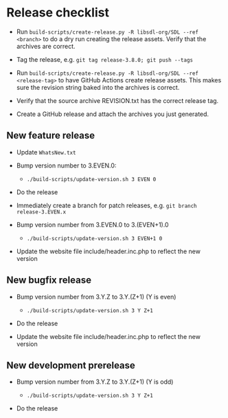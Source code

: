 # Release checklist

* Run `build-scripts/create-release.py -R libsdl-org/SDL --ref <branch>` to do
  a dry run creating the release assets. Verify that the archives are correct.

* Tag the release, e.g. `git tag release-3.8.0; git push --tags`

* Run `build-scripts/create-release.py -R libsdl-org/SDL --ref <release-tag>`
  to have GitHub Actions create release assets. This makes sure the revision
  string baked into the archives is correct.

* Verify that the source archive REVISION.txt has the correct release tag.

* Create a GitHub release and attach the archives you just generated.

## New feature release

* Update `WhatsNew.txt`

* Bump version number to 3.EVEN.0:

    * `./build-scripts/update-version.sh 3 EVEN 0`

* Do the release

* Immediately create a branch for patch releases, e.g. `git branch release-3.EVEN.x`

* Bump version number from 3.EVEN.0 to 3.(EVEN+1).0

    * `./build-scripts/update-version.sh 3 EVEN+1 0`

* Update the website file include/header.inc.php to reflect the new version

## New bugfix release

* Bump version number from 3.Y.Z to 3.Y.(Z+1) (Y is even)

    * `./build-scripts/update-version.sh 3 Y Z+1`

* Do the release

* Update the website file include/header.inc.php to reflect the new version

## New development prerelease

* Bump version number from 3.Y.Z to 3.Y.(Z+1) (Y is odd)

    * `./build-scripts/update-version.sh 3 Y Z+1`

* Do the release

